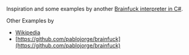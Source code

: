 Inspiration and some examples by another [Brainfuck interpreter in C#](https://github.com/BADF00D/BrainfuckInterpreter).

Other Examples by
- [Wikipedia](https://en.wikipedia.org/w/index.php?title=Brainfuck&oldid=765335885)
- [https://github.com/pablojorge/brainfuck](https://github.com/pablojorge/brainfuck)